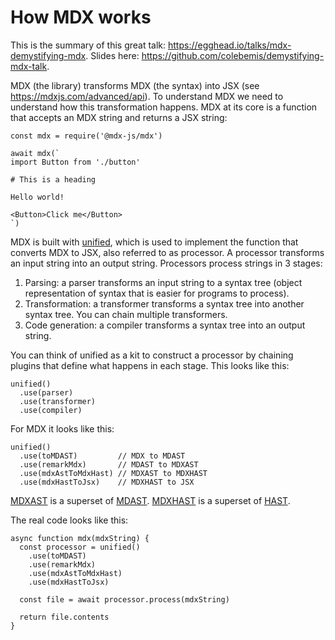# How MDX works

This is the summary of this great talk:
https://egghead.io/talks/mdx-demystifying-mdx. Slides here:
https://github.com/colebemis/demystifying-mdx-talk.

MDX (the library) transforms MDX (the syntax) into JSX (see
https://mdxjs.com/advanced/api). To understand MDX we need to understand how
this transformation happens. MDX at its core is a function that accepts an MDX
string and returns a JSX string:

```
const mdx = require('@mdx-js/mdx')

await mdx(`
import Button from './button'

# This is a heading

Hello world!

<Button>Click me</Button>
`)
```

MDX is built with [unified](https://github.com/unifiedjs/unified), which is used
to implement the function that converts MDX to JSX, also referred to as
processor. A processor transforms an input string into an output string.
Processors process strings in 3 stages:

1. Parsing: a parser transforms an input string to a syntax tree (object
   representation of syntax that is easier for programs to process).
1. Transformation: a transformer transforms a syntax tree into another syntax
   tree. You can chain multiple transformers.
1. Code generation: a compiler transforms a syntax tree into an output string.

You can think of unified as a kit to construct a processor by chaining plugins
that define what happens in each stage. This looks like this:

```
unified()
  .use(parser)
  .use(transformer)
  .use(compiler)
```

For MDX it looks like this:

```
unified()
  .use(toMDAST)         // MDX to MDAST
  .use(remarkMdx)       // MDAST to MDXAST
  .use(mdxAstToMdxHast) // MDXAST to MDXHAST
  .use(mdxHastToJsx)    // MDXHAST to JSX
```

[MDXAST](https://github.com/mdx-js/specification#mdxast) is a superset of
[MDAST](https://github.com/syntax-tree/mdast).
[MDXHAST](https://github.com/mdx-js/specification#mdxhast) is a superset of
[HAST](https://github.com/syntax-tree/hast).

The real code looks like this:

```
async function mdx(mdxString) {
  const processor = unified()
    .use(toMDAST)
    .use(remarkMdx)
    .use(mdxAstToMdxHast)
    .use(mdxHastToJsx)

  const file = await processor.process(mdxString)

  return file.contents
}
```
